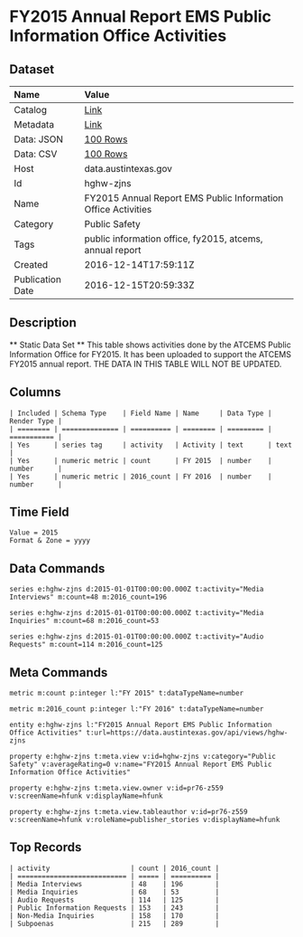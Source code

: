 # FY2015 Annual Report EMS Public Information Office Activities

## Dataset

| Name | Value |
| :--- | :---- |
| Catalog | [Link](https://catalog.data.gov/dataset/fy2015-annual-report-ems-public-information-office-activities) |
| Metadata | [Link](https://data.austintexas.gov/api/views/hghw-zjns) |
| Data: JSON | [100 Rows](https://data.austintexas.gov/api/views/hghw-zjns/rows.json?max_rows=100) |
| Data: CSV | [100 Rows](https://data.austintexas.gov/api/views/hghw-zjns/rows.csv?max_rows=100) |
| Host | data.austintexas.gov |
| Id | hghw-zjns |
| Name | FY2015 Annual Report EMS Public Information Office Activities |
| Category | Public Safety |
| Tags | public information office, fy2015, atcems, annual report |
| Created | 2016-12-14T17:59:11Z |
| Publication Date | 2016-12-15T20:59:33Z |

## Description

** Static Data Set ** This table shows activities done by the ATCEMS Public Information Office for FY2015. It has been uploaded to support the ATCEMS FY2015 annual report. THE DATA IN THIS TABLE WILL NOT BE UPDATED.

## Columns

```ls
| Included | Schema Type    | Field Name | Name     | Data Type | Render Type |
| ======== | ============== | ========== | ======== | ========= | =========== |
| Yes      | series tag     | activity   | Activity | text      | text        |
| Yes      | numeric metric | count      | FY 2015  | number    | number      |
| Yes      | numeric metric | 2016_count | FY 2016  | number    | number      |
```

## Time Field

```ls
Value = 2015
Format & Zone = yyyy
```

## Data Commands

```ls
series e:hghw-zjns d:2015-01-01T00:00:00.000Z t:activity="Media Interviews" m:count=48 m:2016_count=196

series e:hghw-zjns d:2015-01-01T00:00:00.000Z t:activity="Media Inquiries" m:count=68 m:2016_count=53

series e:hghw-zjns d:2015-01-01T00:00:00.000Z t:activity="Audio Requests" m:count=114 m:2016_count=125
```

## Meta Commands

```ls
metric m:count p:integer l:"FY 2015" t:dataTypeName=number

metric m:2016_count p:integer l:"FY 2016" t:dataTypeName=number

entity e:hghw-zjns l:"FY2015 Annual Report EMS Public Information Office Activities" t:url=https://data.austintexas.gov/api/views/hghw-zjns

property e:hghw-zjns t:meta.view v:id=hghw-zjns v:category="Public Safety" v:averageRating=0 v:name="FY2015 Annual Report EMS Public Information Office Activities"

property e:hghw-zjns t:meta.view.owner v:id=pr76-z559 v:screenName=hfunk v:displayName=hfunk

property e:hghw-zjns t:meta.view.tableauthor v:id=pr76-z559 v:screenName=hfunk v:roleName=publisher_stories v:displayName=hfunk
```

## Top Records

```ls
| activity                    | count | 2016_count | 
| =========================== | ===== | ========== | 
| Media Interviews            | 48    | 196        | 
| Media Inquiries             | 68    | 53         | 
| Audio Requests              | 114   | 125        | 
| Public Information Requests | 153   | 243        | 
| Non-Media Inquiries         | 158   | 170        | 
| Subpoenas                   | 215   | 289        | 
```